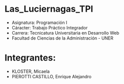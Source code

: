 ﻿# Las_Luciernagas_TPI

 - Asignatura: Programación I
 - Cáracter: Trabajo Práctico Integrador
 - Carrera: Tecnicatura Universitaria en Desarrollo Web
 - Facultad de Ciencias de la Administración - UNER

 # Integrantes:
 - KLOSTER, Micaela
 - PIEROTTI CASTILLO, Enrique Alejandro
